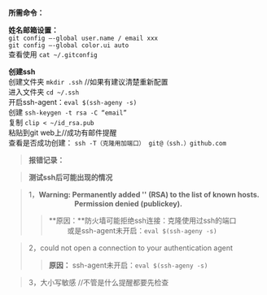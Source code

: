 **所需命令：**

**姓名邮箱设置：**
<br>`git config –-global user.name / email xxx` 
<br>`git config –-global color.ui auto`
<br>查看使用 `cat ~/.gitconfig`

**创建ssh** 
<br>创建文件夹 `mkdir .ssh`    //如果有建议清楚重新配置
<br>进入文件夹 `cd ~/.ssh`
<br>开启ssh-agent：`eval $(ssh-ageny -s)`
<br>创建 `ssh-keygen -t rsa -C “email” `
<br>复制 `clip < ~/id_rsa.pub`
<br>粘贴到git web上//成功有邮件提醒
<br>查看是否成功创建： `ssh -T（克隆用加端口） git@（ssh.）github.com`

>**报错记录：**

>**测试ssh后可能出现的情况**

>1，**Warning: Permanently added '' (RSA) to the list of known hosts.**
<br>&emsp; &emsp; &emsp; &emsp; &emsp; **Permission denied (publickey).**
>>**原因：**防火墙可能拒绝ssh连接：克隆使用过ssh的端口
<br>&emsp; &emsp; 或是ssh-agent未开启：`eval $(ssh-ageny -s)`

>2，could not open a connection to your authentication agent
>>**原因：** ssh-agent未开启：`eval $(ssh-ageny -s)`

>3，大小写敏感  //不管是什么提醒都要先检查
